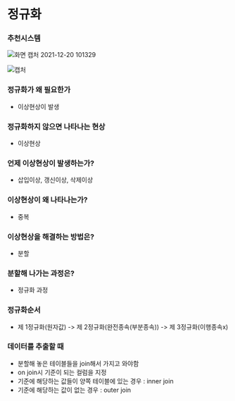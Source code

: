 # 정규화

### 추천시스템
![화면 캡처 2021-12-20 101329](https://user-images.githubusercontent.com/89058117/146698509-2b4fb5c8-333a-403a-b7da-c07b23668026.png)


![캡처](https://user-images.githubusercontent.com/89058117/146698511-44013f86-68f9-4ca0-9609-13ddaa06471f.PNG)

### 정규화가 왜 필요한가
- 이상현상이 발생

### 정규화하지 않으면 나타나는 현상
- 이상현상

### 언제 이상현상이 발생하는가?
- 삽입이상, 갱신이상, 삭제이상

### 이상현상이 왜 나타나는가?
- 중복

### 이상현상을 해결하는 방법은?
- 분할

### 분할해 나가는 과정은?
- 정규화 과정

### 정규화순서
- 제 1정규화(원자값) -> 제 2정규화(완전종속(부분종속)) -> 제 3정규화(이행종속x)

### 데이터를 추출할 때
- 분할해 놓은 테이블들을 join해서 가지고 와야함
- on join시 기준이 되는 컬럼을 지정
- 기준에 해당하는 값들이 양쪽 테이블에 있는 경우 : inner join
- 기준에 해당하는 값이 없는 경우 : outer join
